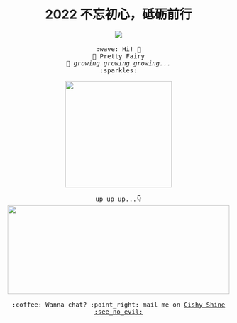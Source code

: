 <h1 align="center" >2022 不忘初心，砥砺前行</h1>
<p align="center">
  <img src="https://media.tenor.com/images/45d415851009f2150902f525d58f166f/tenor.gif" >
  <br><br>
  <samp>
    :wave: Hi! 🌱
    <br>🔭 Pretty Fairy
      <br><em>🌱 growing growing growing...</em>
    <br> :sparkles:<br><br>
    <img src="https://media1.tenor.com/images/89f8b4e22b9cff58dbe428d9b5ce4514/tenor.gif" width="240px" align="center">
    <br>
    <br>up up up...👇<br>
    <img src="https://media1.tenor.com/images/0ddf8e50234160ce796a272d5cf934ad/tenor.gif" width="500px" height="200px" align="center">
    <br><br>:coffee: Wanna chat? :point_right: mail me on <a href="https://www.facebook.com/">Cishy Shine :see_no_evil:</a>
  </samp>
</p>

